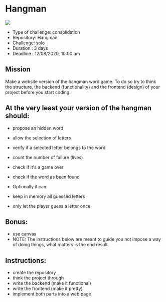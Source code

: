 # Hangman

<img src ="https://thumbs.gfycat.com/SaneHeavyIrishwolfhound-small.gif">

- Type of challenge: consolidation
- Repository: Hangman
- Challenge: solo
- Duration : 3 days
- Deadline : 12/08/2020, 10:00 am

## Mission

Make a website version of the hangman word game. To do so try to think the structure, the backend (functionality) and the frontend (design) of your project before you start coding.

## At the very least your version of the hangman should:

- propose an hidden word
- allow the selection of letters
- verify if a selected letter belongs to the word
- count the number of failure (lives)
- check if it's a game over
- check if the word as been found

- Optionally it can:

- keep in memory all guessed letters
- only let the player guess a letter once

## Bonus:

- use canvas
- NOTE: The instructions below are meant to guide you not impose a way of doing things, what matters is the end result.

## Instructions:

- create the repository
- think the project through
- write the backend (make it functional) 
- write the frontend (make it pretty)
- implement both parts into a web page

